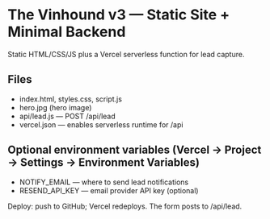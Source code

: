 # The Vinhound v3 — Static Site + Minimal Backend

Static HTML/CSS/JS plus a Vercel serverless function for lead capture.

## Files
- index.html, styles.css, script.js
- hero.jpg (hero image)
- api/lead.js — POST /api/lead
- vercel.json — enables serverless runtime for /api

## Optional environment variables (Vercel → Project → Settings → Environment Variables)
- NOTIFY_EMAIL — where to send lead notifications
- RESEND_API_KEY — email provider API key (optional)

Deploy: push to GitHub; Vercel redeploys. The form posts to /api/lead.
